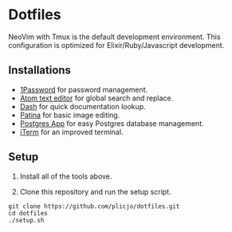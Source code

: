 # Dotfiles

NeoVim with Tmux is the default development environment.
This configuration is optimized for Elixir/Ruby/Javascript development.

## Installations

* [1Password](https://1password.com) for password management.
* [Atom text editor](https://atom.io/) for global search and replace.
* [Dash](https://kapeli.com/dash) for quick documentation lookup.
* [Patina](https://apps.apple.com/us/app/patina-paint-draw-and-sketch-with-ease/id942568098?mt=12) for basic image editing.
* [Postgres App](https://postgresapp.com/) for easy Postgres database management.
* [iTerm](https://www.iterm2.com/) for an improved terminal.

## Setup

1. Install all of the tools above.

2. Clone this repository and run the setup script.

```
git clone https://github.com/plicjo/dotfiles.git
cd dotfiles
./setup.sh
```
